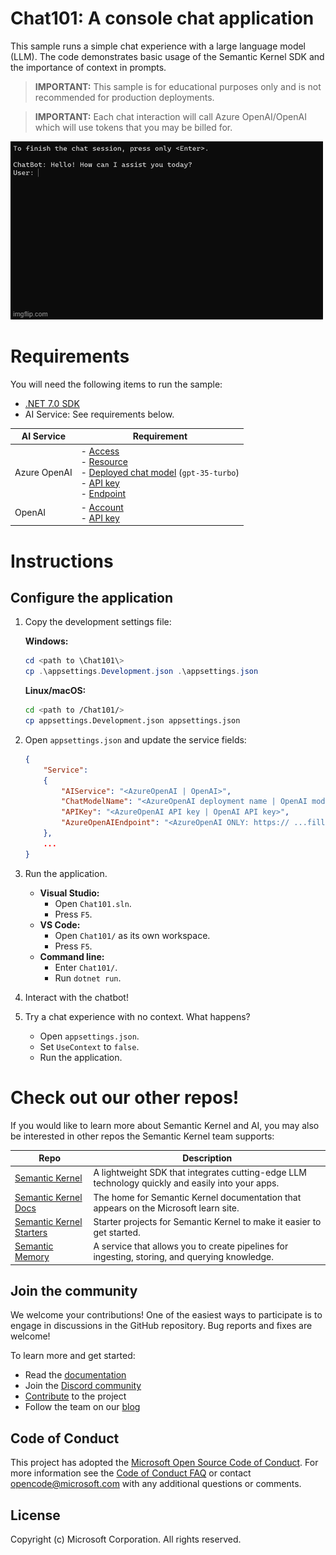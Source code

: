 # Chat101: A console chat application 

This sample runs a simple chat experience with a large language model (LLM). The code demonstrates basic usage of the Semantic Kernel SDK and the importance of context in prompts.

> **IMPORTANT:** This sample is for educational purposes only and is not recommended for production deployments.

> **IMPORTANT:** Each chat interaction will call Azure OpenAI/OpenAI which will use tokens that you may be billed for.

![A chat application experience with an LLM](Chat101-context.gif)

# Requirements

You will need the following items to run the sample:

- [.NET 7.0 SDK](https://dotnet.microsoft.com/download/dotnet/7.0)
- AI Service: See requirements below.

| AI Service   | Requirement                                                                                                                                                                                                                                                                                                                                                                                                                                                                                                                                                                                                                             |
| ------------ | --------------------------------------------------------------------------------------------------------------------------------------------------------------------------------------------------------------------------------------------------------------------------------------------------------------------------------------------------------------------------------------------------------------------------------------------------------------------------------------------------------------------------------------------------------------------------------------------------------------------------------------- |
| Azure OpenAI | - [Access](https://aka.ms/oai/access)<br>- [Resource](https://learn.microsoft.com/azure/ai-services/openai/how-to/create-resource?pivots=web-portal#create-a-resource)<br>- [Deployed chat model](https://learn.microsoft.com/azure/ai-services/openai/how-to/create-resource?pivots=web-portal#deploy-a-model) (`gpt-35-turbo`)<br>- [API key](https://learn.microsoft.com/azure/ai-services/openai/tutorials/embeddings?tabs=command-line#retrieve-key-and-endpoint)<br>- [Endpoint](https://learn.microsoft.com/azure/ai-services/openai/tutorials/embeddings?tabs=command-line#retrieve-key-and-endpoint) |
| OpenAI       | - [Account](https://platform.openai.com)<br>- [API key](https://platform.openai.com/account/api-keys)                                                                                                                                                                                                                                                                                                                                                                                                                                                                                                                                   |

# Instructions

## Configure the application

1. Copy the development settings file:

    **Windows:**

    ```powershell
    cd <path to \Chat101\>
    cp .\appsettings.Development.json .\appsettings.json
    ```

    **Linux/macOS:**

    ```bash
    cd <path to /Chat101/>
    cp appsettings.Development.json appsettings.json
    ```

2. Open  `appsettings.json` and update the service fields:  
   
    ```json
    {
        "Service":
        {
            "AIService": "<AzureOpenAI | OpenAI>",
            "ChatModelName": "<AzureOpenAI deployment name | OpenAI model name>",
            "APIKey": "<AzureOpenAI API key | OpenAI API key>",
            "AzureOpenAIEndpoint": "<AzureOpenAI ONLY: https:// ...fill-in... .openai.azure.com/>"
        },
        ...
    }
    ```

3. Run the application.

    - **Visual Studio:** 
      - Open `Chat101.sln`. 
      - Press `F5`.
    - **VS Code:** 
      - Open `Chat101/` as its own workspace. 
      - Press `F5`.
    - **Command line:** 
      - Enter `Chat101/`. 
      - Run `dotnet run`.

4. Interact with the chatbot!

5. Try a chat experience with no context. What happens?

   - Open `appsettings.json`.
   - Set `UseContext` to `false`.
   - Run the application.

# Check out our other repos!

If you would like to learn more about Semantic Kernel and AI, you may also be interested in other repos the Semantic Kernel team supports:

| Repo                                                                              | Description                                                                                      |
| --------------------------------------------------------------------------------- | ------------------------------------------------------------------------------------------------ |
| [Semantic Kernel](https://github.com/microsoft/semantic-kernel)                   | A lightweight SDK that integrates cutting-edge LLM technology quickly and easily into your apps. |
| [Semantic Kernel Docs](https://github.com/MicrosoftDocs/semantic-kernel-docs)     | The home for Semantic Kernel documentation that appears on the Microsoft learn site.             |
| [Semantic Kernel Starters](https://github.com/microsoft/semantic-kernel-starters) | Starter projects for Semantic Kernel to make it easier to get started.                           |
| [Semantic Memory](https://github.com/microsoft/semantic-memory)                   | A service that allows you to create pipelines for ingesting, storing, and querying knowledge.    |

## Join the community

We welcome your contributions! One of the easiest ways to participate is to engage in discussions in the GitHub repository.
Bug reports and fixes are welcome!

To learn more and get started:

- Read the [documentation](https://learn.microsoft.com/semantic-kernel/)
- Join the [Discord community](https://aka.ms/SKDiscord)
- [Contribute](CONTRIBUTING.md) to the project
- Follow the team on our [blog](https://aka.ms/sk/blog)

## Code of Conduct

This project has adopted the
[Microsoft Open Source Code of Conduct](https://opensource.microsoft.com/codeofconduct/).
For more information see the
[Code of Conduct FAQ](https://opensource.microsoft.com/codeofconduct/faq/)
or contact [opencode@microsoft.com](mailto:opencode@microsoft.com)
with any additional questions or comments.

## License

Copyright (c) Microsoft Corporation. All rights reserved.
